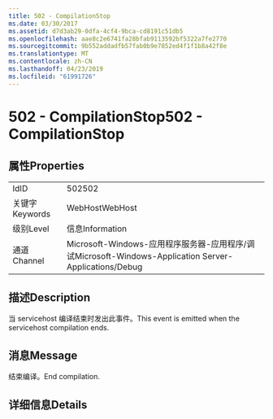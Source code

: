 ```yaml
---
title: 502 - CompilationStop
ms.date: 03/30/2017
ms.assetid: d7d3ab29-0dfa-4cf4-9bca-cd8191c51db5
ms.openlocfilehash: aae8c2e6741fa28bfab9113592bf5322a7fe2770
ms.sourcegitcommit: 9b552addadfb57fab0b9e7852ed4f1f1b8a42f8e
ms.translationtype: MT
ms.contentlocale: zh-CN
ms.lasthandoff: 04/23/2019
ms.locfileid: "61991726"
---
```

# <a name="502---compilationstop"></a><span data-ttu-id="f4e8e-102">502 - CompilationStop</span><span class="sxs-lookup"><span data-stu-id="f4e8e-102">502 - CompilationStop</span></span>
## <a name="properties"></a><span data-ttu-id="f4e8e-103">属性</span><span class="sxs-lookup"><span data-stu-id="f4e8e-103">Properties</span></span>  
  
|||  
|-|-|  
|<span data-ttu-id="f4e8e-104">Id</span><span class="sxs-lookup"><span data-stu-id="f4e8e-104">ID</span></span>|<span data-ttu-id="f4e8e-105">502</span><span class="sxs-lookup"><span data-stu-id="f4e8e-105">502</span></span>|  
|<span data-ttu-id="f4e8e-106">关键字</span><span class="sxs-lookup"><span data-stu-id="f4e8e-106">Keywords</span></span>|<span data-ttu-id="f4e8e-107">WebHost</span><span class="sxs-lookup"><span data-stu-id="f4e8e-107">WebHost</span></span>|  
|<span data-ttu-id="f4e8e-108">级别</span><span class="sxs-lookup"><span data-stu-id="f4e8e-108">Level</span></span>|<span data-ttu-id="f4e8e-109">信息</span><span class="sxs-lookup"><span data-stu-id="f4e8e-109">Information</span></span>|  
|<span data-ttu-id="f4e8e-110">通道</span><span class="sxs-lookup"><span data-stu-id="f4e8e-110">Channel</span></span>|<span data-ttu-id="f4e8e-111">Microsoft-Windows-应用程序服务器-应用程序/调试</span><span class="sxs-lookup"><span data-stu-id="f4e8e-111">Microsoft-Windows-Application Server-Applications/Debug</span></span>|  
  
## <a name="description"></a><span data-ttu-id="f4e8e-112">描述</span><span class="sxs-lookup"><span data-stu-id="f4e8e-112">Description</span></span>  
 <span data-ttu-id="f4e8e-113">当 servicehost 编译结束时发出此事件。</span><span class="sxs-lookup"><span data-stu-id="f4e8e-113">This event is emitted when the servicehost compilation ends.</span></span>  
  
## <a name="message"></a><span data-ttu-id="f4e8e-114">消息</span><span class="sxs-lookup"><span data-stu-id="f4e8e-114">Message</span></span>  
 <span data-ttu-id="f4e8e-115">结束编译。</span><span class="sxs-lookup"><span data-stu-id="f4e8e-115">End compilation.</span></span>  
  
## <a name="details"></a><span data-ttu-id="f4e8e-116">详细信息</span><span class="sxs-lookup"><span data-stu-id="f4e8e-116">Details</span></span>
